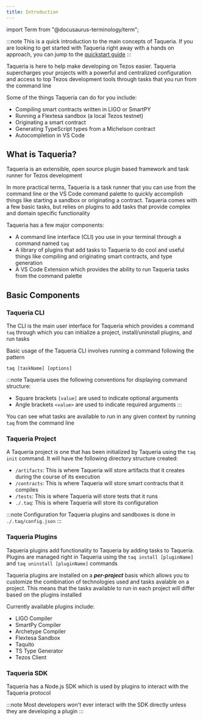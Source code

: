 ```yaml
---
title: Introduction
---
```


import Term from "@docusaurus-terminology/term";

<!-- 
content-type: getting started
audience: crypto literate readers and developers looking to USE Taqueria (rather than build on it)

goal: to get the main concepts accross to the in 3 mins or less without losing non-technical folk
purpose: help the user understand what Taqueria is, what it does, and how to proceed

- what are the things a totally green user needs to know to understand Taqueria?
- what can Taqueria do for the user?
- what are the high level concepts you need to know about how to install and use taqueria?
- what is the MINIMAL amount of detail necessary in this document?
 -->

:::note
This is a quick introduction to the main concepts of Taqueria. If you are looking to get started with Taqueria right away with a hands on approach, you can jump to the [quickstart guide](/docs/getting-started/quickstart/) 
:::

Taqueria is here to help make developing on Tezos easier. Taqueria supercharges your projects with a powerful and centralized configuration and access to top Tezos development tools through tasks that you run from the command line

Some of the things Taqueria can do for you include:
- Compiling smart contracts written in LIGO or SmartPY
- Running a Flextesa sandbox (a local Tezos testnet)
- Originating a smart contract 
- Generating TypeScript types from a Michelson contract
- Autocompletion in VS Code

## What is Taqueria?

Taqueria is an extensible, open source plugin based framework and task runner for Tezos development

In more practical terms, Taqueria is a task runner that you can use from the command line or the VS Code command palette to quickly accomplish things like starting a sandbox or originating a contract. Taqueria comes with a few basic tasks, but relies on plugins to add tasks that provide complex and domain specific functionality

Taqueria has a few major components:
 - A command line interface (CLI) you use in your terminal through a command named `taq`
 - A library of plugins that add tasks to Taqueria to do cool and useful things like compiling and originating smart contracts, and type generation
 - A VS Code Extension which provides the ability to run Taqueria tasks from the command palette

## Basic Components

### Taqueria CLI

The CLI is the main user interface for Taqueria which provides a command `taq` through which you can initialize a project, install/uninstall plugins, and run tasks

Basic usage of the Taqueria CLI involves running a command following the pattern 
```shell
taq [taskName] [options]
```

:::note
Taqueria uses the following conventions for displaying command structure:
- Square brackets `[value]` are  used to indicate optional arguments
- Angle brackets `<value>` are used to indicate required arguments
:::

You can see what tasks are available to run in any given context by running `taq` from the command line

### Taqueria Project

A Taqueria project is one that has been initialized by Taqueria using the `taq init` command. It will have the following directory structure created:
- `/artifacts`: This is where Taqueria will store artifacts that it creates during the course of its execution
- `/contracts`: This is where Taqueria will store smart contracts that it compiles
- `/tests`: This is where Taqueria will store tests that it runs 
- `./.taq`: This is where Taqueria will store its configuration

:::note
Configuration for Taqueria plugins and sandboxes is done in `./.taq/config.json`
:::

### Taqueria Plugins

Taqueria plugins add functionality to Taqueria by adding tasks to Taqueria. Plugins are managed right in Taqueria using the `taq install [pluginName]` and `taq uninstall [pluginName]` commands

Taqueria plugins are installed on a ***per-project*** basis which allows you to customize the combination of technologies used and tasks avalable on a project. This means that the tasks available to run in each project will differ based on the plugins installed

Currently available plugins include:
- LIGO Compiler
- SmartPy Compiler
- Archetype Compiler
- Flextesa Sandbox
- Taquito 
- TS Type Generator
- Tezos Client

### Taqueria SDK

Taqueria has a Node.js SDK which is used by plugins to interact with the Taqueria protocol

:::note
Most developers won't ever interact with the SDK directly unless they are developing a plugin
:::